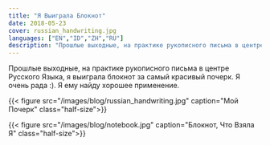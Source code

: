 ```yaml
---
title: "Я Выиграла Блокнот"
date: 2018-05-23
cover: russian_handwriting.jpg
languages: ["EN","ID","ZH","RU"]
description: "Прошлые выходные, на практике рукописного письма в центре Русского Языка, я выиграла блокнот..."
---
```


Прошлые выходные, на практике рукописного письма в центре Русского Языка, я выиграла блокнот за самый красивый почерк. 
Я очень рада :). Я ему найду хорошее применение. 

{{< figure src="/images/blog/russian_handwriting.jpg" caption="Мой Почерк" class="half-size">}}

{{< figure src="/images/blog/notebook.jpg" caption="Блокнот, Что Взяла Я" class="half-size">}}
